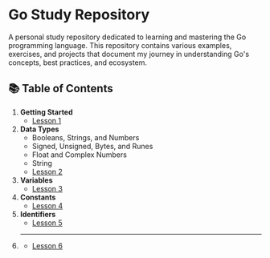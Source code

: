 # Go Study Repository
A personal study repository dedicated to learning and mastering the Go programming language. This repository contains various examples, exercises, and projects that document my journey in understanding Go's concepts, best practices, and ecosystem.

## 📚 Table of Contents
1. **Getting Started** 
    * [Lesson 1](./lesson-1/)
2. **Data Types**
    * Booleans, Strings, and Numbers
    * Signed, Unsigned, Bytes, and Runes 
    * Float and Complex Numbers
    * String
    * [Lesson 2](./lesson-2/)
3. **Variables**
    * [Lesson 3](./lesson-3/)
4. **Constants**
    * [Lesson 4](./lesson-4/)
5. **Identifiers**
    * [Lesson 5](./lesson=5/)
6. ****
    * [Lesson 6](./lesson-6/)